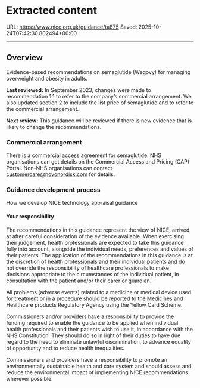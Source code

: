 # Extracted content

URL: https://www.nice.org.uk/guidance/ta875
Saved: 2025-10-24T07:42:30.802494+00:00

---

## Overview

Evidence-based recommendations on semaglutide (Wegovy) for managing overweight and obesity in adults.

**Last reviewed:** In September 2023, changes were made to recommendation 1.1 to refer to the company’s commercial arrangement. We also updated section 2 to include the list price of semaglutide and to refer to the commercial arrangement.

**Next review:** This guidance will be reviewed if there is new evidence that is likely to change the recommendations.

### Commercial arrangement

There is a commercial access agreement for semaglutide. NHS organisations can get details on the Commercial Access and Pricing (CAP) Portal. Non-NHS organisations can contact customercare@novonordisk.com for details.

### Guidance development process

How we develop NICE technology appraisal guidance

#### Your responsibility

The recommendations in this guidance represent the view of NICE, arrived at after careful consideration of the evidence available. When exercising their judgement, health professionals are expected to take this guidance fully into account, alongside the individual needs, preferences and values of their patients. The application of the recommendations in this guidance is at the discretion of health professionals and their individual patients and do not override the responsibility of healthcare professionals to make decisions appropriate to the circumstances of the individual patient, in consultation with the patient and/or their carer or guardian.

All problems (adverse events) related to a medicine or medical device used for treatment or in a procedure should be reported to the Medicines and Healthcare products Regulatory Agency using the Yellow Card Scheme.

Commissioners and/or providers have a responsibility to provide the funding required to enable the guidance to be applied when individual health professionals and their patients wish to use it, in accordance with the NHS Constitution. They should do so in light of their duties to have due regard to the need to eliminate unlawful discrimination, to advance equality of opportunity and to reduce health inequalities.

Commissioners and providers have a responsibility to promote an environmentally sustainable health and care system and should assess and reduce the environmental impact of implementing NICE recommendations wherever possible.
